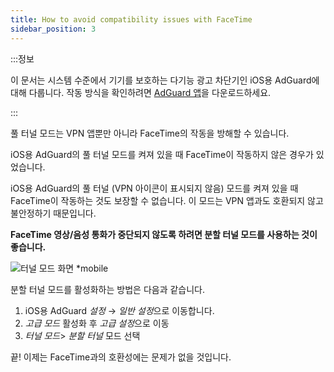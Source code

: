 ```yaml
---
title: How to avoid compatibility issues with FaceTime
sidebar_position: 3
---
```


:::정보

이 문서는 시스템 수준에서 기기를 보호하는 다기능 광고 차단기인 iOS용 AdGuard에 대해 다룹니다. 작동 방식을 확인하려면 [AdGuard 앱](https://agrd.io/download-kb-adblock)을 다운로드하세요.

:::

풀 터널 모드는 VPN 앱뿐만 아니라 FaceTime의 작동을 방해할 수 있습니다.

iOS용 AdGuard의 풀 터널 모드를 켜져 있을 때 FaceTime이 작동하지 않은 경우가 있었습니다.

iOS용 AdGuard의 풀 터널 (VPN 아이콘이 표시되지 않음) 모드를 켜져 있을 때 FaceTime이 작동하는 것도 보장할 수 없습니다. 이 모드는 VPN 앱과도 호환되지 않고 불안정하기 때문입니다.

**FaceTime 영상/음성 통화가 중단되지 않도록 하려면 분할 터널 모드를 사용하는 것이 좋습니다.**

![터널 모드 화면 *mobile](https://cdn.adtidy.org/public/Adguard/kb/newscreenshots/Ru/iOS/tunnel-mode.PNG?!)

분할 터널 모드를 활성화하는 방법은 다음과 같습니다.

1. iOS용 AdGuard *설정* → *일반 설정*으로 이동합니다.
2. *고급 모드* 활성화 후 *고급 설정*으로 이동
3. *터널 모드*> *분할 터널* 모드 선택

끝! 이제는 FaceTime과의 호환성에는 문제가 없을 것입니다.
